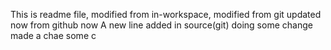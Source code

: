 This is readme file, modified from in-workspace, modified from git updated now from github now
A new line added in source(git)
doing some change made a chae some c